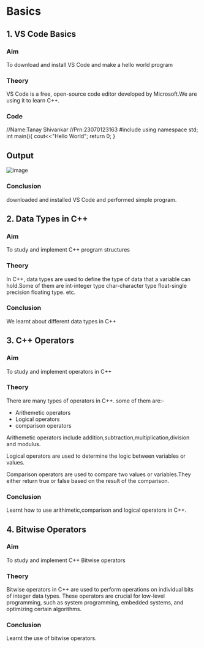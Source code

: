 # Basics
## 1. VS Code Basics
### Aim
To download and install VS Code and make a hello world program
### Theory
VS Code is a free, open-source code editor developed by Microsoft.We are using it to learn C++.


### Code
//Name:Tanay Shivankar
//Prn:23070123163
#include<iostream>
using namespace std;
int main(){
    cout<<"Hello World";
return 0;
} 
## Output
![image](https://github.com/user-attachments/assets/1751a742-6d63-42f0-8200-d4ec782d0d2d)

### Conclusion
downloaded and installed VS Code and performed simple program.
## 2. Data Types in C++
### Aim
To study and implement C++ program structures
### Theory
In C++, data types are used to define the type of data that a variable can hold.Some of them are
int-integer type
char-character type
float-single precision floating type. etc.
### Conclusion
We learnt about different data types in C++
## 3. C++ Operators
### Aim 
To study and implement operators in C++
### Theory
There are many types of operators in C++. some of them are:-
- Arithemetic operators
- Logical operators
- comparison operators
  
Arithemetic operators include addition,subtraction,multiplication,division and modulus.

Logical operators are used to determine the logic between variables or values.

Comparison operators are used to compare two values or variables.They either return true or false based on the result of the comparison.
### Conclusion 
Learnt how to use arithimetic,comparison and logical operators in C++.
## 4. Bitwise Operators
### Aim
To study and implement C++ Bitwise operators
### Theory
Bitwise operators in C++ are used to perform operations on individual bits of integer data types. These operators are crucial for low-level programming, such as system programming, embedded systems, and optimizing certain algorithms. 
### Conclusion 
Learnt the use of bitwise operators.
